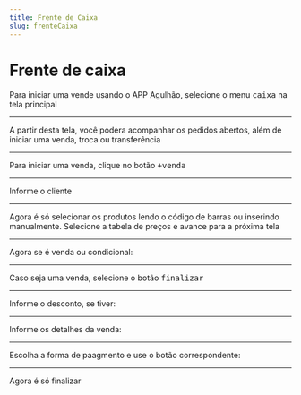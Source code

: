 ```yaml
---
title: Frente de Caixa
slug: frenteCaixa
---
```

# Frente de caixa
Para iniciar uma vende usando o APP Agulhão, selecione o menu <kbd>caixa</kbd> na tela principal


---

A partir desta tela, você podera acompanhar os pedidos abertos, além de iniciar uma venda, troca ou transferência


---

Para iniciar uma venda, clique no botão <kbd>+venda</kbd>


---

Informe o cliente


---

Agora é só selecionar os produtos lendo o código de barras ou inserindo manualmente. Selecione a tabela de preços e avance para a próxima tela


---

Agora se é venda ou condicional:


---

Caso seja uma venda, selecione o botão <kbd>finalizar</kbd>



---

Informe o desconto, se tiver:


---

Informe os detalhes da venda:


---
Escolha a forma de paagmento e use o botão correspondente:


---

Agora é só finalizar

